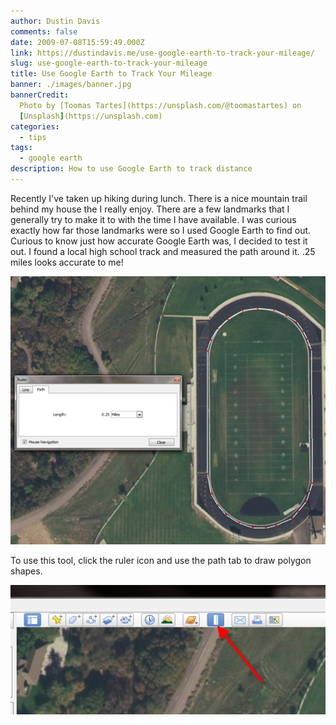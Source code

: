 ```yaml
---
author: Dustin Davis
comments: false
date: 2009-07-08T15:59:49.000Z
link: https://dustindavis.me/use-google-earth-to-track-your-mileage/
slug: use-google-earth-to-track-your-mileage
title: Use Google Earth to Track Your Mileage
banner: ./images/banner.jpg
bannerCredit:
  Photo by [Toomas Tartes](https://unsplash.com/@toomastartes) on
  [Unsplash](https://unsplash.com)
categories:
  - tips
tags:
  - google earth
description: How to use Google Earth to track distance
---
```


Recently I've taken up hiking during lunch. There is a nice mountain trail
behind my house the I really enjoy. There are a few landmarks that I generally
try to make it to with the time I have available. I was curious exactly how far
those landmarks were so I used Google Earth to find out. Curious to know just
how accurate Google Earth was, I decided to test it out. I found a local high
school track and measured the path around it. .25 miles looks accurate to me!

![screenshot 1](./images/1.png)

To use this tool, click the ruler icon and use the path tab to draw polygon
shapes.

![screenshot 2](./images/2.png)
